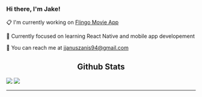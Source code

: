 ### Hi there, I'm Jake!

:clipboard: I'm currently working on [Flingo Movie App](https://github.com/Jake-Januszanis/rn-movie-app-frontend)

:brain: Currently focused on learning React Native and mobile app developement

:e-mail: You can reach me at <jjanuszanis94@gmail.com>



<h2 align='center'>Github Stats</h2>
<img src='https://github-readme-stats.vercel.app/api/top-langs/?username=Jake-Januszanis&layout=compact&hide=CSS'>

<img src='https://github-readme-stats.vercel.app/api?username=Jake-Januszanis&hide=stars&theme=blue-green&count_private=true' />


---


